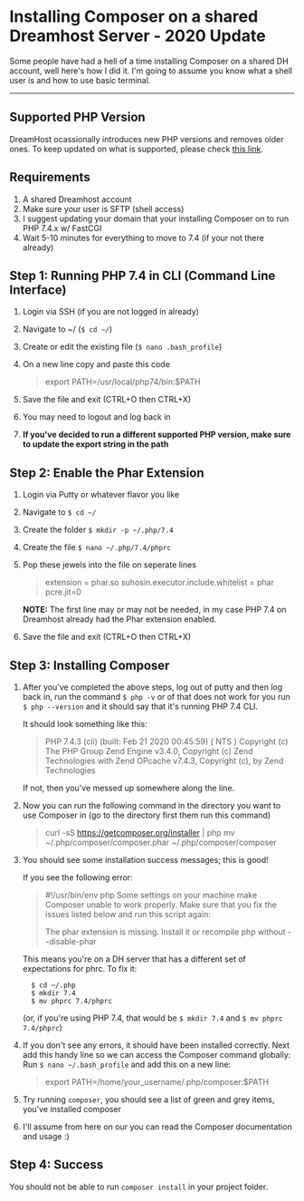 Installing Composer on a shared Dreamhost Server - 2020 Update
==========================
Some people have had a hell of a time installing Composer on a shared DH account, well here's how I did it. I'm going to assume you know what a shell user is and how to use basic terminal.

-----------------------

## Supported PHP Version

DreamHost ocassionally introduces new PHP versions and removes older ones. To keep updated on what is supported, please check [this link](https://help.dreamhost.com/hc/en-us/articles/215082337-What-versions-of-PHP-are-available-at-DreamHost-).


Requirements
-------------------------
1. A shared Dreamhost account
2. Make sure your user is SFTP (shell access)
3. I suggest updating your domain that your installing Composer on to run PHP 7.4.x w/ FastCGI
4. Wait 5-10 minutes for everything to move to 7.4 (if your not there already)


Step 1: Running PHP 7.4 in CLI (Command Line Interface)
-------------------------

1. Login via SSH (if you are not logged in already)
2. Navigate to ~/ (`$ cd ~/`)
3. Create or edit the existing file (`$ nano .bash_profile`)
4. On a new line copy and paste this code
    > export PATH=/usr/local/php74/bin:$PATH

5. Save the file and exit (CTRL+O then CTRL+X)
6. You may need to logout and log back in
7. **If you've decided to run a different supported PHP version, make sure to update the export string in the path**


Step 2: Enable the Phar Extension
-------------------------

1. Login via Putty or whatever flavor you like
2. Navigate to `$ cd ~/`
3. Create the folder `$ mkdir -p ~/.php/7.4`
4. Create the file `$ nano ~/.php/7.4/phprc`
5. Pop these jewels into the file on seperate lines
    > extension = phar.so
    > suhosin.executor.include.whitelist = phar
    > pcre.jit=0

    **NOTE:** The first line may or may not be needed, in my case PHP 7.4 on Dreamhost already had the Phar extension enabled.

6. Save the file and exit (CTRL+O then CTRL+X)


Step 3: Installing Composer
-------------------------
1. After you've completed the above steps, log out of putty and then log back in, run the command `$ php -v` or of that does not work for
  you run `$ php --version` and it should say that it's running PHP 7.4 CLI.

    It should look something like this:
    > PHP 7.4.3 (cli) (built: Feb 21 2020 00:45:59) ( NTS )
    > Copyright (c) The PHP Group
    > Zend Engine v3.4.0, Copyright (c) Zend Technologies
    >  with Zend OPcache v7.4.3, Copyright (c), by Zend Technologies

    If not, then you've messed up somewhere along the line.

2. Now you can run the following command in the directory you want to use Composer in (go to the directory first them run this command)
    > curl -sS https://getcomposer.org/installer | php
    > mv ~/.php/composer/composer.phar ~/.php/composer/composer

3. You should see some installation success messages; this is good!

    If you see the following error:

    > \#!/usr/bin/env php
    > Some settings on your machine make Composer unable to work properly.
    > Make sure that you fix the issues listed below and run this script again:
    >
    > The phar extension is missing.
    > Install it or recompile php without --disable-phar

    This means you're on a DH server that has a different set of expectations for phrc. To fix it:

    ````
      $ cd ~/.php
      $ mkdir 7.4
      $ mv phprc 7.4/phprc
    ````

    (or, if you're using PHP 7.4, that would be `$ mkdir 7.4` and `$ mv phprc 7.4/phprc`)

4. If you don't see any errors, it should have been installed correctly. Next add this handy line so we can access the Composer command globally:
    Run `$ nano ~/.bash_profile` and add this on a new line:
    > export PATH=/home/your_username/.php/composer:$PATH

5. Try running `composer`, you should see a list of green and grey items, you've installed composer
6. I'll assume from here on our you can read the Composer documentation and usage :)


Step 4: Success
-------------------------
You should not be able to run `composer install` in your project folder.
